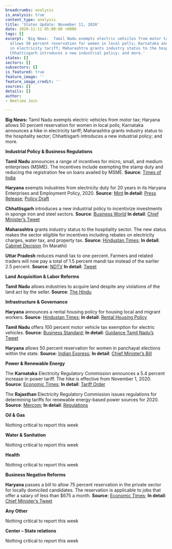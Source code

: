 ```yaml
---
breadcrumbs: analysis
is_analysis: true
content_type: analysis
title: 'States Update: November 11, 2020'
date: 2020-11-11 05:00:00 +0000
tags: []
excerpt: 'Big News:  Tamil Nadu exempts electric vehicles from motor tax; Haryana
  allows 50 percent reservation for women in local polls; Karnataka announces a hike
  in electricity tariff; Maharashtra grants industry status to the hospitality sector;
  Chhattisgarh introduces a new industrial policy; and more.'
states: []
sectors: []
subsectors: []
is_featured: true
feature_image: ''
feature_image_credit: ''
sources: []
details: []
author:
- Neelima Jain

---
```

**Big News:** Tamil Nadu exempts electric vehicles from motor tax; Haryana allows 50 percent reservation for women in local polls; Karnataka announces a hike in electricity tariff; Maharashtra grants industry status to the hospitality sector; Chhattisgarh introduces a new industrial policy; and more.

**Industrial Policy & Business Regulations**

**Tamil Nadu** announces a range of incentives for micro, small, and medium enterprises (MSME). The incentives include exempting the stamp duty and reducing the registration fee on loans availed by MSME. **Source**: [Times of India](https://timesofindia.indiatimes.com/city/chennai/tamil-nadu-announces-stamp-duty-and-registration-fee-relaxations-for-msmes/articleshow/79065094.cms)

**Haryana** exempts industries from electricity duty for 20 years in its Haryana Enterprises and Employment Policy, 2020. **Source**: [Mint](https://www.livemint.com/news/india/haryana-govt-decides-to-give-exemption-in-electricity-duty-for-20-years-11604451229172.html) **In detail**: [Press Release](https://prharyana.gov.in/en/haryana-deputy-chief-minister-mr-dushyant-chautala-said-that-the-state-government-has-decided-to-0); [Policy Draft](https://investharyana.in/content/pdfs/Draft%20EPP%202020.pdf)

**Chhattisgarh** introduces a new industrial policy to incentivize investments in sponge iron and steel sectors. **Source**: [Business World](http://www.businessworld.in/article/Chhattisgarh-introduces-new-industrial-policy-for-investment-in-sponge-iron-steel-sector-/04-11-2020-339289/) **In detail**: [Chief Minister’s Tweet](https://twitter.com/ChhattisgarhCMO/status/1323930091848544257?s=20)

**Maharashtra** grants industry status to the hospitality sector. The new status makes the sector eligible for incentives including rebates on electricity charges, water tax, and property tax. **Source**: [Hindustan Times](https://www.hindustantimes.com/mumbai-news/maharashtra-awards-industry-status-to-hospitality-sector/story-Y6Wo4WCgYkRzqs4hEPhUuJ.html); **In detail**: [Cabinet Decision](https://www.maharashtra.gov.in/Site/upload/CabinetDecision/English/05-11-2020%20Cabinet%20Decision%20(Meeting%20No.43).pdf) (In Marathi)

**Uttar Pradesh** reduces mandi tax to one percent. Farmers and related traders will now pay a total of 1.5 percent mandi tax instead of the earlier 2.5 percent. **Source**: [NDTV](https://www.ndtv.com/india-news/uttar-pradesh-reduces-mandi-tax-to-one-per-cent-says-official-2321368) **In detail**: [Tweet](https://twitter.com/UPGovt/status/1325007248465170438?s=20)

**Land Acquisition & Labor Reforms**

**Tamil Nadu** allows industries to acquire land despite any violations of the land act by the seller. **Source**: [The Hindu](https://www.thehindu.com/news/national/tamil-nadu/industrial-units-can-now-buy-land-irrespective-of-violation-by-seller/article32999666.ece)

**Infrastructure & Governance**

**Haryana** announces a rental housing policy for housing local and migrant workers. **Source**: [Hindustan Times](https://www.hindustantimes.com/gurugram/haryana-government-drafts-policy-for-affordable-rental-housing-projects/story-4r1YxMbOiztuv7AoFTOPSJ.html); **In detail**: [Rental Housing Policy](https://tcpharyana.gov.in/public_notice/Public%20Notice-%20Affordable%20rental%20housing.pdf)

**Tamil Nadu** offers 100 percent motor vehicle tax exemption for electric vehicles. **Source**: [Business Standard](https://www.business-standard.com/article/economy-policy/tamil-nadu-grants-100-vehicle-tax-waiver-to-evs-plans-dedicated-park-120110201467_1.html); **In detail**: [Guidance Tamil Nadu’s Tweet](https://twitter.com/Guidance_TN/status/1323249301456187392?s=20)

**Haryana** allows 50 percent reservation for women in panchayat elections within the state. **Source**: [Indian Express](https://indianexpress.com/article/cities/chandigarh/women-get-50-participation-in-panchayat-elections-in-haryana-6985314/); **In detail**: [Chief Minister’s Bill](https://twitter.com/mlkhattar/status/1324772625587920896?s=20)

**Power & Renewable Energy**

The **Karnataka** Electricity Regulatory Commission announces a 5.4 percent increase in power tariff. The hike is effective from November 1, 2020. **Source**: [Economic Times](https://energy.economictimes.indiatimes.com/news/power/karnataka-government-hikes-power-tariff-by-5-4-per-cent-from-november-1/79052949); **In detail**: [Tariff Order](https://karunadu.karnataka.gov.in/kerc/Tariff%20Order%202020/Orders/Press%20Note/English_Press_Note_2020_Ver_5.pdf)

The **Rajasthan** Electricity Regulatory Commission issues regulations for determining tariffs for renewable energy-based power sources for 2020. **Source**: [Mercom](https://mercomindia.com/no-transmission-charges-solar-projects/); **In detail**: [Regulations](https://mercomindia.com/no-transmission-charges-solar-projects/)

**Oil & Gas**

Nothing critical to report this week

**Water & Sanitation**

Nothing critical to report this week

**Health**

Nothing critical to report this week

**Business Negative Reforms**

**Haryana** passes a bill to allow 75 percent reservation in the private sector for locally domiciled candidates. The reservation is applicable to jobs that offer a salary of less than $675 a month. **Source**: [Economic Times](https://economictimes.indiatimes.com/news/politics-and-nation/haryanvis-first-state-assembly-passes-bill-on-75-job-quota-in-private-sector-for-local-people/articleshow/79075076.cms); **In detail**: [Chief Minister’s Tweet](https://twitter.com/mlkhattar/status/1325010292061822977?s=20)

**Any Other**

Nothing critical to report this week

**Center – State relations**

Nothing critical to report this week